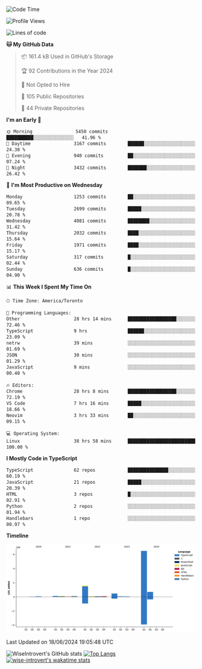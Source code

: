 <!--START_SECTION:waka-->
![Code Time](http://img.shields.io/badge/Code%20Time-1%2C745%20hrs%2042%20mins-blue)

![Profile Views](http://img.shields.io/badge/Profile%20Views-4-blue)

![Lines of code](https://img.shields.io/badge/From%20Hello%20World%20I%27ve%20Written-9.9%20million%20lines%20of%20code-blue)

**🐱 My GitHub Data** 

> 📦 161.4 kB Used in GitHub's Storage 
 > 
> 🏆 92 Contributions in the Year 2024
 > 
> 🚫 Not Opted to Hire
 > 
> 📜 105 Public Repositories 
 > 
> 🔑 44 Private Repositories 
 > 
**I'm an Early 🐤** 

```text
🌞 Morning                5450 commits        ██████████░░░░░░░░░░░░░░░   41.96 % 
🌆 Daytime                3167 commits        ██████░░░░░░░░░░░░░░░░░░░   24.38 % 
🌃 Evening                940 commits         ██░░░░░░░░░░░░░░░░░░░░░░░   07.24 % 
🌙 Night                  3432 commits        ███████░░░░░░░░░░░░░░░░░░   26.42 % 
```
📅 **I'm Most Productive on Wednesday** 

```text
Monday                   1253 commits        ██░░░░░░░░░░░░░░░░░░░░░░░   09.65 % 
Tuesday                  2699 commits        █████░░░░░░░░░░░░░░░░░░░░   20.78 % 
Wednesday                4081 commits        ████████░░░░░░░░░░░░░░░░░   31.42 % 
Thursday                 2032 commits        ████░░░░░░░░░░░░░░░░░░░░░   15.64 % 
Friday                   1971 commits        ████░░░░░░░░░░░░░░░░░░░░░   15.17 % 
Saturday                 317 commits         █░░░░░░░░░░░░░░░░░░░░░░░░   02.44 % 
Sunday                   636 commits         █░░░░░░░░░░░░░░░░░░░░░░░░   04.90 % 
```


📊 **This Week I Spent My Time On** 

```text
🕑︎ Time Zone: America/Toronto

💬 Programming Languages: 
Other                    28 hrs 14 mins      ██████████████████░░░░░░░   72.46 % 
TypeScript               9 hrs               ██████░░░░░░░░░░░░░░░░░░░   23.09 % 
netrw                    39 mins             ░░░░░░░░░░░░░░░░░░░░░░░░░   01.69 % 
JSON                     30 mins             ░░░░░░░░░░░░░░░░░░░░░░░░░   01.29 % 
JavaScript               9 mins              ░░░░░░░░░░░░░░░░░░░░░░░░░   00.40 % 

🔥 Editors: 
Chrome                   28 hrs 8 mins       ██████████████████░░░░░░░   72.19 % 
VS Code                  7 hrs 16 mins       █████░░░░░░░░░░░░░░░░░░░░   18.66 % 
Neovim                   3 hrs 33 mins       ██░░░░░░░░░░░░░░░░░░░░░░░   09.15 % 

💻 Operating System: 
Linux                    38 hrs 58 mins      █████████████████████████   100.00 % 
```

**I Mostly Code in TypeScript** 

```text
TypeScript               62 repos            ███████████████░░░░░░░░░░   60.19 % 
JavaScript               21 repos            █████░░░░░░░░░░░░░░░░░░░░   20.39 % 
HTML                     3 repos             █░░░░░░░░░░░░░░░░░░░░░░░░   02.91 % 
Python                   2 repos             ░░░░░░░░░░░░░░░░░░░░░░░░░   01.94 % 
Handlebars               1 repo              ░░░░░░░░░░░░░░░░░░░░░░░░░   00.97 % 
```



**Timeline**

![Lines of Code chart](https://raw.githubusercontent.com/wise-introvert/wise-introvert/master/assets/bar_graph.png)


 Last Updated on 18/06/2024 19:05:48 UTC
<!--END_SECTION:waka-->

![WiseIntrovert's GitHub stats](https://github-readme-stats.vercel.app/api?username=wise-introvert&count_private=true&show_icons=true)
[![Top Langs](https://github-readme-stats.vercel.app/api/top-langs/?username=wise-introvert&langs_count=10)](https://github.com/anuraghazra/github-readme-stats)
[![wise-introvert's wakatime stats](https://github-readme-stats.vercel.app/api/wakatime?username=wiseintrovert)](https://github.com/anuraghazra/github-readme-stats)

